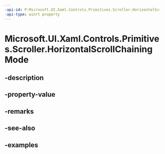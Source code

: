 ```yaml
---
-api-id: P:Microsoft.UI.Xaml.Controls.Primitives.Scroller.HorizontalScrollChainingMode
-api-type: winrt property
---
```


# Microsoft.UI.Xaml.Controls.Primitives.Scroller.HorizontalScrollChainingMode

<!--
public Microsoft.UI.Xaml.Controls.ChainingMode HorizontalScrollChainingMode { get; set; }
-->


## -description

## -property-value

## -remarks

## -see-also

## -examples


